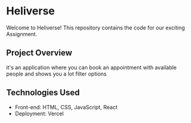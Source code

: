 # Heliverse

Welcome to Heliverse! This repository contains the code for our exciting Assignment.

## Project Overview

it's an application where you can book an appointment with available people and shows you a lot filter options


## Technologies Used

- Front-end: HTML, CSS, JavaScript, React
- Deployment: Vercel



